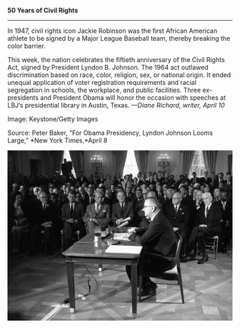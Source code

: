 **50 Years of Civil Rights**

****

In 1947, civil rights icon Jackie Robinson was the first African American athlete to be signed by a Major League Baseball team, thereby breaking the color barrier.

This week, the nation celebrates the fiftieth anniversary of the Civil Rights Act, signed by President Lyndon B. Johnson. The 1964 act outlawed discrimination based on race, color, religion, sex, or national origin. It ended unequal application of voter registration requirements and racial segregation in schools, the workplace, and public facilities. Three ex-presidents and President Obama will honor the occasion with speeches at LBJ’s presidential library in Austin, Texas. *—Diane Richard, writer, April 10*

Image: Keystone/Getty Images

Source: Peter Baker, “For Obama Presidency, Lyndon Johnson Looms Large,” *New York Times,*April 8

![](../images/14-04-10_86.110.3_CivRtsActEDIT-1.jpeg)

